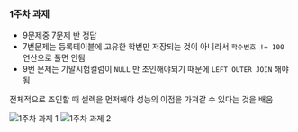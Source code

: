 ### 1주차 과제

- 9문제중 7문제 반 정답
- 7번문제는 등록테이블에 고유한 학번만 저장되는 것이 아니라서 `학수번호 != 100` 연산으로 풀면 안됨
- 9번 문제는 기말시험컬럼이 `NULL` 만 조인해야되기 때문에 `LEFT OUTER JOIN` 해야됨

전체적으로 조인할 때 셀렉을 먼저해야 성능의 이점을 가져갈 수 있다는 것을 배움

![1주차 과제 1](https://user-images.githubusercontent.com/58774316/156185313-4e8138b7-e3fd-46bc-a52e-1897be3fe81e.jpg)
![1주차 과제 2](https://user-images.githubusercontent.com/58774316/156185896-eadf6475-c514-4403-8276-dbfa050bb445.jpg)

